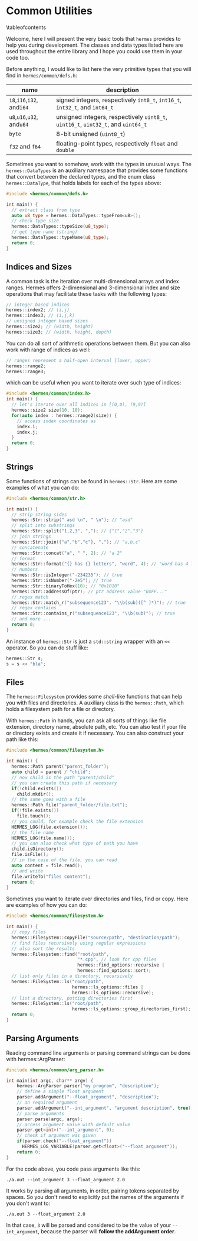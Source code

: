 # Common Utilities

\tableofcontents

Welcome, here I will present the very basic tools that `hermes`
provides to help you during development. The classes and
data types listed here are used throughout the entire library and 
I hope you could use them in your code too.

Before anything, I would like to list here the very primitive
types that you will find in `hermes/common/defs.h`:

| name | description |
|--------------|-------|
| `i8`,`i16`,`i32`, and`i64`  | signed integers, respectively `int8_t`, `int16_t`, `int32_t`, and `int64_t`|
| `u8`,`u16`,`u32`, and`u64`  | unsigned integers, respectively `uint8_t`, `uint16_t`, `uint32_t`, and `uint64_t`|
| `byte`  | 8-bit unsigned (`uint8_t`)|
| `f32` and `f64`  | floating-point types, respectively `float` and `double`|

Sometimes you want to somehow, work with the types in
unusual ways. The `hermes::DataTypes` is an auxiliary 
namespace that provides 
some functions that convert between the declared types, and
the enum class `hermes::DataType`, that holds labels for
each of the types above: 
```cpp
#include <hermes/common/defs.h>

int main() {
  // extract class from type
  auto u8_type = hermes::DataTypes::typeFrom<u8>();
  // check type size
  hermes::DataTypes::typeSize(u8_type);
  // get type name (string)
  hermes::DataTypes::typeName(u8_type);
  return 0;
}
```

## Indices and Sizes
A common task is the iteration over multi-dimensional arrays and index ranges.
Hermes offers 2-dimensional and 3-dimensional index and size operations that
may facilitate these tasks with the following types:
```cpp
// integer based indices
hermes::index2; // (i,j)
hermes::index3; // (i,j,k)
// unsigned integer based sizes
hermes::size2; // (width, height)
hermes::size3; // (width, height, depth)
```
You can do all sort of arithmetic operations between them. But you can also
work with range of indices as well:
```cpp
// ranges represent a half-open interval [lower, upper)
hermes::range2; 
hermes::range3; 
```
which can be useful when you want to iterate over such type of indices:
```cpp
#include <hermes/common/index.h>
int main() {
  // let's iterate over all indices in [(0,0), (9,9)]
  hermes::size2 size(10, 10);
  for(auto index : hermes::range2(size)) {
    // access index coordinates as
    index.i;
    index.j;
  }
  return 0;
}
```

## Strings
Some functions of strings can be found in `hermes::Str`. Here are some examples
of what you can do:
```cpp
#include <hermes/common/str.h>

int main() {
  // strip string sides
  hermes::Str::strip(" asd \n", " \n"); // "asd"
  // split into substrings
  hermes::Str::split("1,2,3", ","); // {"1","2","3"}
  // join strings
  hermes::Str::join({"a","b","c"}, ","); // "a,b,c"
  // concatenate
  hermes::Str::concat("a", " ", 2); // "a 2"
  // format
  hermes::Str::format("{} has {} letters", "word", 4); // "word has 4 letters
  // numbers
  hermes::Str::isInteger("-234235"); // true
  hermes::Str::isNumber("-2e5"); // true
  hermes::Str::binaryToHex(10); // "0x1010"
  hermes::Str::addressOf(ptr); // ptr address value "0xFF..."
  // regex match
  hermes::Str::match_r("subsequence123". "\\b(sub)([^ ]*)"); // true
  // regex contains
  hermes::Str::contains_r("subsequence123", "\\b(sub)"); // true
  // and more ...
  return 0;
}
```

An instance of `hermes::Str` is just a `std::string` wrapper with an `<<` operator. 
So you can do stuff like:
```cpp
hermes::Str s;
s = s << "bla";
```

## Files
The `hermes::Filesystem` provides some _shell_-like functions that can help you
with files and directories. A auxiliary class is the `hermes::Path`,
which holds a filesystem path for a file or directory.

With `hermes::Path` in hands, you can ask all sorts of things like file extension,
directory name, absolute path, etc. You can also test if your file or directory
exists and create it if necessary. You can also construct your path like this:
```cpp
#include <hermes/common/filesystem.h>

int main() {
  hermes::Path parent("parent_folder");
  auto child = parent / "child";
  // now child is the path "parent/child"
  // you can create this path if necessary
  if(!child.exists())
    child.mkdir();
  // the same goes with a file
  hermes::Path file("parent_folder/file.txt");
  if(!file.exists())
    file.touch();
  // you could, for example check the file extension
  HERMES_LOG(file.extension());
  // the file name
  HERMES_LOG(file.name());
  // you can also check what type of path you have
  child.isDirectory();
  file.isFile();
  // in the case of the file, you can read 
  auto content = file.read();
  // and write
  file.writeTo("files content");
  return 0;
}
```

Sometimes you want to iterate over directories and files, find or copy. Here are
examples of how you can do:
```cpp
#include <hermes/common/filesystem.h>

int main() {
  // copy files
  hermes::Filesystem::copyFile("source/path", "destination/path");
  // find files recursively using regular expressions
  // also sort the results
  hermes::Filesystem::find("root/path", 
                           "*.cpp", // look for cpp files
                           hermes::find_options::recursive |
                           hermes::find_options::sort);
  // list only files in a directory, recursively
  hermes::FileSystem::ls("root/path", 
                         hermes::ls_options::files |
                         hermes::ls_options::recursive);
  // list a directory, putting directories first
  hermes::FileSystem::ls("root/path", 
                         hermes::ls_options::group_directories_first);
  return 0;
}
```
## Parsing Arguments
Reading command line arguments or parsing command strings can be done
with hermes::ArgParser:
```cpp
#include <hermes/common/arg_parser.h>

int main(int argc, char** argv) {
    hermes::ArgParser parser("my program", "description");
    // define a simple float argument
    parser.addArgument("--float_argument", "description");
    // an required argument
    parser.addArgument("--int_argument", "argument description", true);
    // parse arguments
    parser.parse(argc, argv);
    // access argument value with default value
    parser.get<int>("--int_argument", 0);
    // check if argument was given
    if(parser.check("--float_argument"))
      HERMES_LOG_VARIABLE(parser.get<float>("--float_argument"));
    return 0;
}
```
For the code above, you code pass arguments like this:
```shell
./a.out --int_argument 3 --float_argument 2.0
```
It works by parsing all arguments, in order, pairing tokens separated
by spaces. So you don't need to explicitly put the names of the arguments
if you don't want to:
```shell
./a.out 3 --float_argument 2.0
```
In that case, `3` will be parsed and considered to be the value of your `--int_argument`,
because the parser will **follow the addArgument order**.
